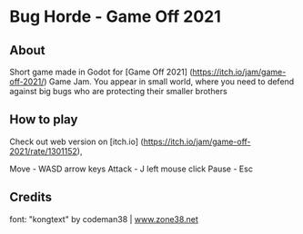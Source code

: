 # Bug Horde - Game Off 2021


## About 

Short game made in Godot for [Game Off 2021] (https://itch.io/jam/game-off-2021/) Game Jam.
You appear in small world, where you need to defend against big bugs who are  protecting their smaller brothers  

## How to play

Check out web version on [itch.io] (https://itch.io/jam/game-off-2021/rate/1301152),

Move   -	WASD	arrow keys
Attack -	J	left mouse click
Pause  -	Esc

## Credits

font: "kongtext" by codeman38 | www.zone38.net

